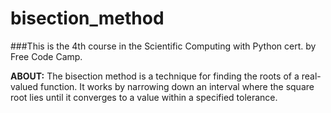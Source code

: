 # bisection_method
###This is the 4th course in the Scientific Computing with Python cert. by Free Code Camp.

**ABOUT:** The bisection method is a technique for finding the roots of a real-valued function. It works by narrowing down an interval where the square root lies until it converges to a value within a specified tolerance.

 
